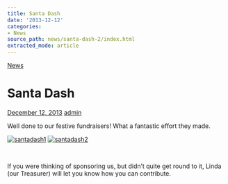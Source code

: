 ```yaml
---
title: Santa Dash
date: '2013-12-12'
categories:
- News
source_path: news/santa-dash-2/index.html
extracted_mode: article
---
```

[News](/news/)

# Santa Dash

[December 12, 2013](/news/santa-dash-2/) [admin](author/admin/)

Well done to our festive fundraisers! What a fantastic effort they made.

[![santadash1](/assets/images/2013/12/santadash1.jpg)](/assets/images/2013/12/santadash1.jpg) [![santadash2](/assets/images/2013/12/santadash2.jpg)](/assets/images/2013/12/santadash2.jpg)

&nbsp;

If you were thinking of sponsoring us, but didn’t quite get round to it, Linda (our Treasurer) will let you know how you can contribute.

&nbsp;
